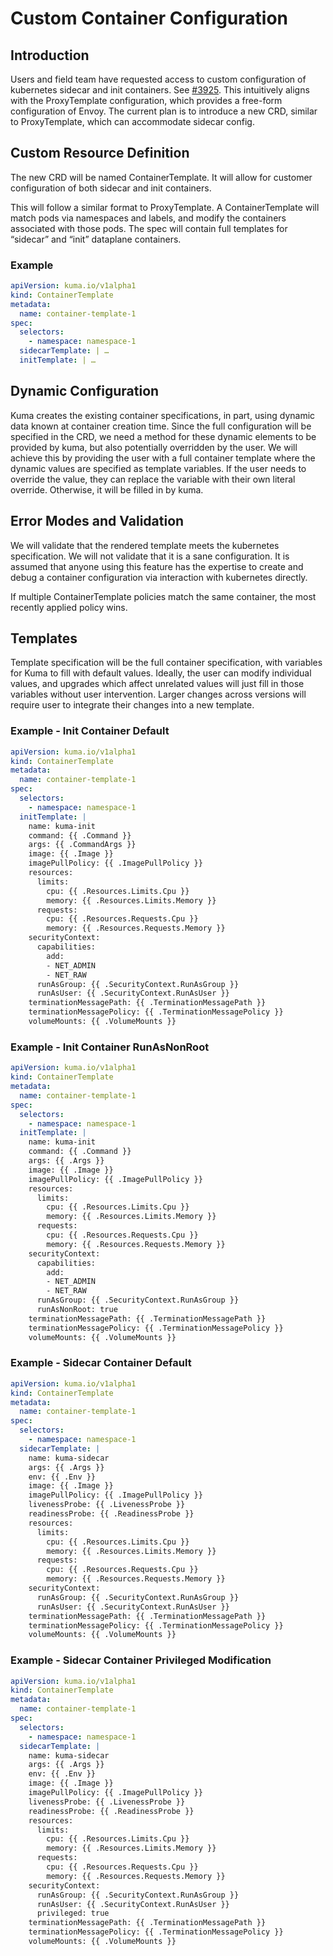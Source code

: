 # Custom Container Configuration

## Introduction
Users and field team have requested access to custom configuration of kubernetes sidecar and init containers.
See [#3925](https://github.com/kumahq/kuma/issues/3925).
This intuitively aligns with the ProxyTemplate configuration,
which provides a free-form configuration of Envoy.
The current plan is to introduce a new CRD,
similar to ProxyTemplate,
which can accommodate sidecar config.

## Custom Resource Definition
The new CRD will be named ContainerTemplate.
It will allow for customer configuration of
both sidecar and init containers.

This will follow a similar format to ProxyTemplate.
A ContainerTemplate will match pods via namespaces and labels,
and modify the containers associated with those pods.
The spec will contain full templates for “sidecar” and “init” dataplane containers.

### Example

```yaml
apiVersion: kuma.io/v1alpha1
kind: ContainerTemplate
metadata:
  name: container-template-1
spec:
  selectors:
    - namespace: namespace-1
  sidecarTemplate: | …
  initTemplate: | …
```

## Dynamic Configuration
Kuma creates the existing container specifications, in part,
using dynamic data known at container creation time.
Since the full configuration will be specified in the CRD,
we need a method for these dynamic elements to be provided by kuma,
but also potentially overridden by the user.
We will achieve this by providing the user with a full container template
where the dynamic values are specified as template variables.
If the user needs to override the value,
they can replace the variable with their own literal override.
Otherwise, it will be filled in by kuma.

## Error Modes and Validation
We will validate that the rendered template meets the kubernetes specification.
We will not validate that it is a sane configuration.
It is assumed that anyone using this feature has the expertise to create and debug a container configuration
via interaction with kubernetes directly.

If multiple ContainerTemplate policies match the same container,
the most recently applied policy wins.

## Templates
Template specification will be the full container specification,
with variables for Kuma to fill with default values.
Ideally, the user can modify individual values,
and upgrades which affect unrelated values will just fill in those variables
without user intervention.
Larger changes across versions will require user to integrate their changes into a new template.

### Example - Init Container Default

```yaml
apiVersion: kuma.io/v1alpha1
kind: ContainerTemplate
metadata:
  name: container-template-1
spec:
  selectors:
    - namespace: namespace-1
  initTemplate: |
    name: kuma-init
    command: {{ .Command }}
    args: {{ .CommandArgs }}
    image: {{ .Image }}
    imagePullPolicy: {{ .ImagePullPolicy }}
    resources:
      limits:
        cpu: {{ .Resources.Limits.Cpu }}
        memory: {{ .Resources.Limits.Memory }}
      requests:
        cpu: {{ .Resources.Requests.Cpu }}
        memory: {{ .Resources.Requests.Memory }}
    securityContext:
      capabilities:
        add:
        - NET_ADMIN
        - NET_RAW
      runAsGroup: {{ .SecurityContext.RunAsGroup }}
      runAsUser: {{ .SecurityContext.RunAsUser }}
    terminationMessagePath: {{ .TerminationMessagePath }}
    terminationMessagePolicy: {{ .TerminationMessagePolicy }}
    volumeMounts: {{ .VolumeMounts }}
```

### Example - Init Container RunAsNonRoot

```yaml
apiVersion: kuma.io/v1alpha1
kind: ContainerTemplate
metadata:
  name: container-template-1
spec:
  selectors:
    - namespace: namespace-1
  initTemplate: |
    name: kuma-init
    command: {{ .Command }}
    args: {{ .Args }}
    image: {{ .Image }}
    imagePullPolicy: {{ .ImagePullPolicy }}
    resources:
      limits:
        cpu: {{ .Resources.Limits.Cpu }}
        memory: {{ .Resources.Limits.Memory }}
      requests:
        cpu: {{ .Resources.Requests.Cpu }}
        memory: {{ .Resources.Requests.Memory }}
    securityContext:
      capabilities:
        add:
        - NET_ADMIN
        - NET_RAW
      runAsGroup: {{ .SecurityContext.RunAsGroup }}
      runAsNonRoot: true
    terminationMessagePath: {{ .TerminationMessagePath }}
    terminationMessagePolicy: {{ .TerminationMessagePolicy }}
    volumeMounts: {{ .VolumeMounts }}
```

### Example - Sidecar Container Default

```yaml
apiVersion: kuma.io/v1alpha1
kind: ContainerTemplate
metadata:
  name: container-template-1
spec:
  selectors:
    - namespace: namespace-1
  sidecarTemplate: |
    name: kuma-sidecar
    args: {{ .Args }}
    env: {{ .Env }}
    image: {{ .Image }}
    imagePullPolicy: {{ .ImagePullPolicy }}
    livenessProbe: {{ .LivenessProbe }}
    readinessProbe: {{ .ReadinessProbe }}
    resources:
      limits:
        cpu: {{ .Resources.Limits.Cpu }}
        memory: {{ .Resources.Limits.Memory }}
      requests:
        cpu: {{ .Resources.Requests.Cpu }}
        memory: {{ .Resources.Requests.Memory }}
    securityContext:
      runAsGroup: {{ .SecurityContext.RunAsGroup }}
      runAsUser: {{ .SecurityContext.RunAsUser }}
    terminationMessagePath: {{ .TerminationMessagePath }}
    terminationMessagePolicy: {{ .TerminationMessagePolicy }}
    volumeMounts: {{ .VolumeMounts }}
```

### Example - Sidecar Container Privileged Modification

```yaml
apiVersion: kuma.io/v1alpha1
kind: ContainerTemplate
metadata:
  name: container-template-1
spec:
  selectors:
    - namespace: namespace-1
  sidecarTemplate: |
    name: kuma-sidecar
    args: {{ .Args }}
    env: {{ .Env }}
    image: {{ .Image }}
    imagePullPolicy: {{ .ImagePullPolicy }}
    livenessProbe: {{ .LivenessProbe }}
    readinessProbe: {{ .ReadinessProbe }}
    resources:
      limits:
        cpu: {{ .Resources.Limits.Cpu }}
        memory: {{ .Resources.Limits.Memory }}
      requests:
        cpu: {{ .Resources.Requests.Cpu }}
        memory: {{ .Resources.Requests.Memory }}
    securityContext:
      runAsGroup: {{ .SecurityContext.RunAsGroup }}
      runAsUser: {{ .SecurityContext.RunAsUser }}
      privileged: true
    terminationMessagePath: {{ .TerminationMessagePath }}
    terminationMessagePolicy: {{ .TerminationMessagePolicy }}
    volumeMounts: {{ .VolumeMounts }}
```
